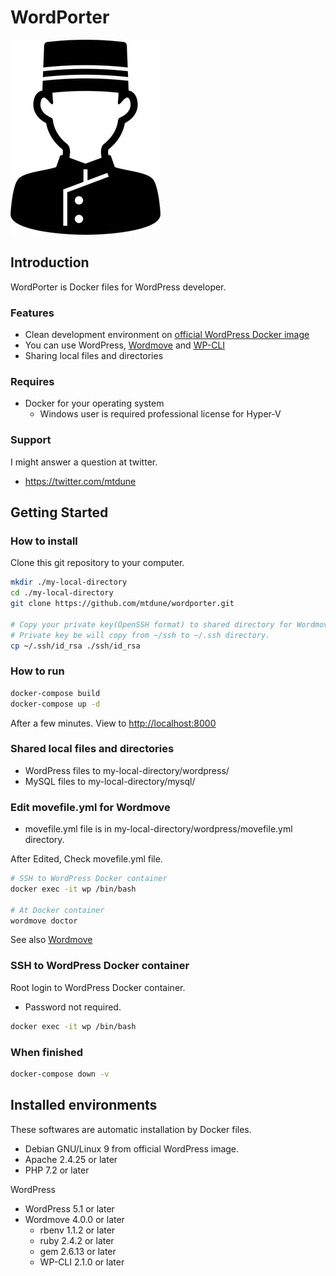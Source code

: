 # WordPorter

![WordPorter](logo.png)
<!--- https://www.silhouette-illust.com/illust/40327 -->

## Introduction

WordPorter is Docker files for WordPress developer.

### Features

- Clean development environment on [official WordPress Docker image](https://hub.docker.com/_/wordpress)
- You can use WordPress, [Wordmove](https://github.com/welaika/wordmove) and [WP-CLI](https://wp-cli.org/)
- Sharing local files and directories

### Requires

- Docker for your operating system
  - Windows user is required professional license for Hyper-V

### Support

I might answer a question at twitter.

- <https://twitter.com/mtdune>

## Getting Started

### How to install

Clone this git repository to your computer.

```bash
mkdir ./my-local-directory
cd ./my-local-directory
git clone https://github.com/mtdune/wordporter.git

# Copy your private key(OpenSSH format) to shared directory for Wordmove.
# Private key be will copy from ~/ssh to ~/.ssh directory.
cp ~/.ssh/id_rsa ./ssh/id_rsa
```

### How to run

```bash
docker-compose build
docker-compose up -d
```

After a few minutes. View to <http://localhost:8000>

### Shared local files and directories

- WordPress files to my-local-directory/wordpress/
- MySQL files to my-local-directory/mysql/

### Edit movefile.yml for Wordmove

- movefile.yml file is in my-local-directory/wordpress/movefile.yml directory.

After Edited, Check movefile.yml file.

```bash
# SSH to WordPress Docker container
docker exec -it wp /bin/bash

# At Docker container
wordmove doctor
```

See also [Wordmove](https://github.com/welaika/wordmove)

### SSH to WordPress Docker container

Root login to WordPress Docker container.

- Password not required.

```bash
docker exec -it wp /bin/bash
```

### When finished

```bash
docker-compose down -v
```

## Installed environments

These softwares are automatic installation by Docker files.

- Debian GNU/Linux 9 from official WordPress image.
- Apache 2.4.25 or later
- PHP 7.2 or later

WordPress

- WordPress 5.1 or later
- Wordmove 4.0.0 or later
  - rbenv 1.1.2 or later
  - ruby 2.4.2 or later
  - gem 2.6.13 or later
  - WP-CLI 2.1.0 or later
